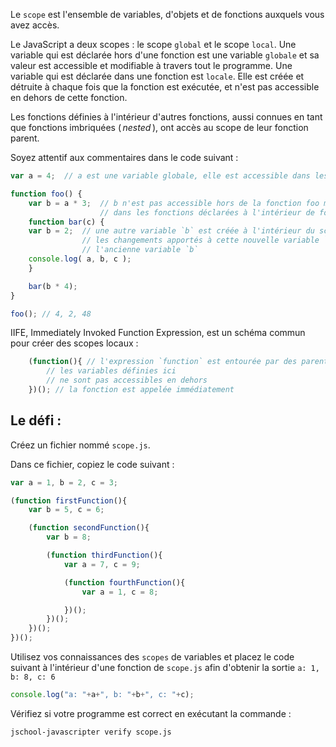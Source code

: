 Le `scope` est l'ensemble de variables, d'objets et de fonctions auxquels vous avez accès.

Le JavaScript a deux scopes : le scope `global` et le scope `local`. Une variable qui est déclarée hors d'une fonction est une variable `globale` et sa valeur est accessible et modifiable à travers tout le programme. Une variable qui est déclarée dans une fonction est `locale`. Elle est créée et détruite à chaque fois que la fonction est exécutée, et n'est pas accessible en dehors de cette fonction.

Les fonctions définies à l'intérieur d'autres fonctions, aussi connues en tant que fonctions imbriquées ( _nested_ ), ont accès au scope de leur fonction parent.

Soyez attentif aux commentaires dans le code suivant :

```js
var a = 4;	// a est une variable globale, elle est accessible dans les fonctions ci-dessous

function foo() {
	var b = a * 3;	// b n'est pas accessible hors de la fonction foo mais l'est
					// dans les fonctions déclarées à l'intérieur de foo
	function bar(c) {
	var b = 2;  // une autre variable `b` est créée à l'intérieur du scope de la fonction
				// les changements apportés à cette nouvelle variable `b` n'ont pas d'effet sur
				// l'ancienne variable `b`
	console.log( a, b, c );
	}

	bar(b * 4);
}

foo(); // 4, 2, 48
```

IIFE, Immediately Invoked Function Expression, est un schéma commun pour créer des scopes locaux :

```js
	(function(){ // l'expression `function` est entourée par des parenthèses
		// les variables définies ici
		// ne sont pas accessibles en dehors
	})(); // la fonction est appelée immédiatement
```
## Le défi :

Créez un fichier nommé `scope.js`.

Dans ce fichier, copiez le code suivant :
```js
var a = 1, b = 2, c = 3;

(function firstFunction(){
	var b = 5, c = 6;

	(function secondFunction(){
		var b = 8;

		(function thirdFunction(){
			var a = 7, c = 9;

			(function fourthFunction(){
				var a = 1, c = 8;

			})();
		})();
	})();
})();
```

Utilisez vos connaissances des `scopes` de variables et placez le code suivant à l'intérieur d'une fonction de `scope.js` afin d'obtenir la sortie `a: 1, b: 8, c: 6`
```js
console.log("a: "+a+", b: "+b+", c: "+c);
```

Vérifiez si votre programme est correct en exécutant la commande :

```bash
jschool-javascripter verify scope.js
```
